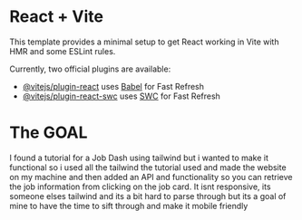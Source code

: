 # React + Vite

This template provides a minimal setup to get React working in Vite with HMR and some ESLint rules.

Currently, two official plugins are available:

- [@vitejs/plugin-react](https://github.com/vitejs/vite-plugin-react/blob/main/packages/plugin-react/README.md) uses [Babel](https://babeljs.io/) for Fast Refresh
- [@vitejs/plugin-react-swc](https://github.com/vitejs/vite-plugin-react-swc) uses [SWC](https://swc.rs/) for Fast Refresh

<h1>The GOAL</h1>
I found a tutorial for a Job Dash using tailwind but i wanted to make it functional so i used all the tailwind the tutorial used and made the website on my machine and then added an API and functionality so you can retrieve the job information from clicking on the job card. It isnt responsive, its someone elses tailwind and its a bit hard to parse through but its a goal of mine to have the time to sift through and make it mobile friendly

